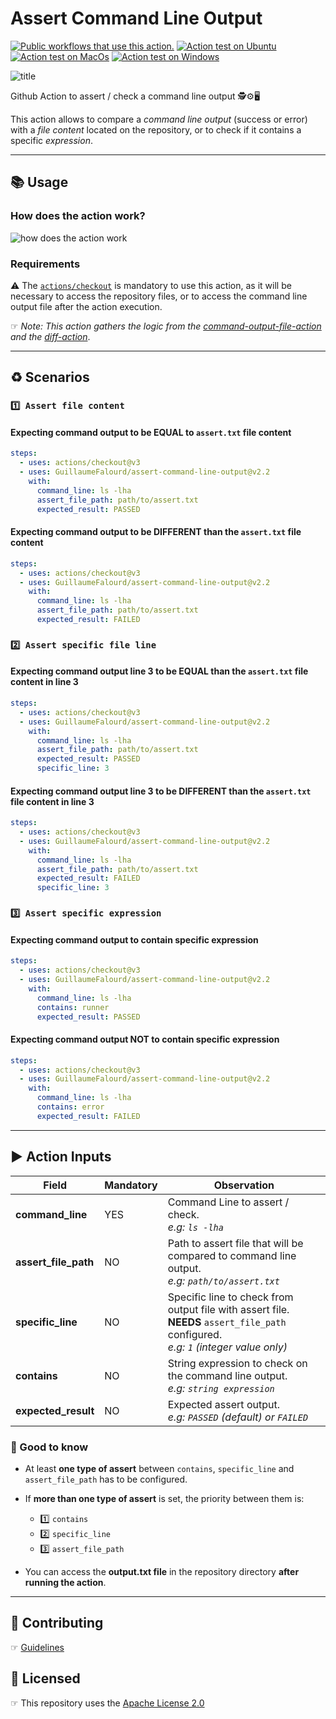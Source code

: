 # Assert Command Line Output

[![Public workflows that use this action.](https://img.shields.io/endpoint?url=https%3A%2F%2Fapi-endbug.vercel.app%2Fapi%2Fgithub-actions%2Fused-by%3Faction%3DGuillaumeFalourd%2Fassert-command-line-output%26badge%3Dtrue)](https://github.com/search?o=desc&q=GuillaumeFalourd+assert-command-line-output+path%3A.github%2Fworkflows+language%3AYAML&s=&type=Code) [![Action test on Ubuntu](https://github.com/GuillaumeFalourd/assert-command-line-output/actions/workflows/ubuntu_test_command_output.yml/badge.svg)](https://github.com/GuillaumeFalourd/check-command-line-output/actions/workflows/ubuntu_test_command_output.yml) [![Action test on MacOs](https://github.com/GuillaumeFalourd/assert-command-line-output/actions/workflows/macos_test_command_output.yml/badge.svg)](https://github.com/GuillaumeFalourd/assert-command-line-output/actions/workflows/macos_test_command_output.yml) [![Action test on Windows](https://github.com/GuillaumeFalourd/assert-command-line-output/actions/workflows/windows_test_command_output.yml/badge.svg)](https://github.com/GuillaumeFalourd/assert-command-line-output/actions/workflows/windows_test_command_output.yml)

![title](https://user-images.githubusercontent.com/22433243/138319283-f2c06465-8ad5-4366-99d1-504a92e6b51e.png)

Github Action to assert / check a command line output 🕵️⚙️🖥

This action allows to compare a _command line output_ (success or error) with a _file content_ located on the repository, or to check if it contains a specific _expression_.

---

## 📚 Usage

<!-- [![Public workflows that use this action (V1).](https://img.shields.io/endpoint?url=https%3A%2F%2Fapi-endbug.vercel.app%2Fapi%2Fgithub-actions%2Fused-by%3Faction%3DGuillaumeFalourd%2Ftest-cli-commands-action%26badge%3Dtrue)](https://github.com/search?o=desc&q=GuillaumeFalourd+test-cli-commands-action+path%3A.github%2Fworkflows+language%3AYAML&s=&type=Code) ☞ [Who is using this action? (V1) 🧑‍💻](https://github.com/search?q=GuillaumeFalourd+test-cli-commands-action+path%3A.github%2Fworkflows+language%3AYAML&type=code)

[![Public workflows that use this action (V2).](https://img.shields.io/endpoint?url=https%3A%2F%2Fapi-endbug.vercel.app%2Fapi%2Fgithub-actions%2Fused-by%3Faction%3DGuillaumeFalourd%2Fassert-command-line-output%26badge%3Dtrue)](https://github.com/search?o=desc&q=GuillaumeFalourd+assert-command-line-output+path%3A.github%2Fworkflows+language%3AYAML&s=&type=Code) ☞ [Who is using this action? (V2) 🧑‍💻](https://github.com/search?q=GuillaumeFalourd+assert-command-line-output+path%3A.github%2Fworkflows+language%3AYAML&type=code) -->

### How does the action work?

![how does the action work](https://user-images.githubusercontent.com/22433243/123486342-39901080-d5e2-11eb-94f2-3f45b4ed6205.png)

### Requirements

⚠️ The [`actions/checkout`](https://github.com/marketplace/actions/checkout) is mandatory to use this action, as it will be necessary to access the repository files, or to access the command line output file after the action execution.

☞ _Note: This action gathers the logic from the [command-output-file-action](https://github.com/GuillaumeFalourd/command-output-file-action) and the [diff-action](https://github.com/GuillaumeFalourd/diff-action)_.

---

## ♻️ Scenarios

### `1️⃣ Assert file content`

#### Expecting command output to be EQUAL to `assert.txt` file content

```yaml
steps:
  - uses: actions/checkout@v3
  - uses: GuillaumeFalourd/assert-command-line-output@v2.2
    with:
      command_line: ls -lha
      assert_file_path: path/to/assert.txt
      expected_result: PASSED
```

#### Expecting command output to be DIFFERENT than the `assert.txt` file content

```yaml
steps:
  - uses: actions/checkout@v3
  - uses: GuillaumeFalourd/assert-command-line-output@v2.2
    with:
      command_line: ls -lha
      assert_file_path: path/to/assert.txt
      expected_result: FAILED
```

### `2️⃣ Assert specific file line`

#### Expecting command output line 3 to be EQUAL than the `assert.txt` file content in line 3

```yaml
steps:
  - uses: actions/checkout@v3
  - uses: GuillaumeFalourd/assert-command-line-output@v2.2
    with:
      command_line: ls -lha
      assert_file_path: path/to/assert.txt
      expected_result: PASSED
      specific_line: 3
```

#### Expecting command output line 3 to be DIFFERENT than the `assert.txt` file content in line 3

```yaml
steps:
  - uses: actions/checkout@v3
  - uses: GuillaumeFalourd/assert-command-line-output@v2.2
    with:
      command_line: ls -lha
      assert_file_path: path/to/assert.txt
      expected_result: FAILED
      specific_line: 3
```

### `3️⃣ Assert specific expression`

#### Expecting command output to contain specific expression

```yaml
steps:
  - uses: actions/checkout@v3
  - uses: GuillaumeFalourd/assert-command-line-output@v2.2
    with:
      command_line: ls -lha
      contains: runner
      expected_result: PASSED
```

#### Expecting command output NOT to contain specific expression

```yaml
steps:
  - uses: actions/checkout@v3
  - uses: GuillaumeFalourd/assert-command-line-output@v2.2
    with:
      command_line: ls -lha
      contains: error
      expected_result: FAILED
```

---

## ▶️ Action Inputs

| Field                | Mandatory | Observation                                                                                                                                      |
| -------------------- | --------- | ------------------------------------------------------------------------------------------------------------------------------------------------ |
| **command_line**     | YES       | Command Line to assert / check. <br/> _e.g: `ls -lha`_                                                                                           |
| **assert_file_path** | NO        | Path to assert file that will be compared to command line output. <br/> _e.g: `path/to/assert.txt`_                                              |
| **specific_line**    | NO        | Specific line to check from output file with assert file. <br/> **NEEDS** `assert_file_path` configured. <br/> _e.g: `1` (*integer value only*)_ |
| **contains**         | NO        | String expression to check on the command line output. <br/> _e.g: `string expression`_                                                          |
| **expected_result**  | NO        | Expected assert output. <br/> _e.g: `PASSED` (*default*) or `FAILED`_                                                                            |

### 🔎 Good to know

- At least **one type of assert** between `contains`, `specific_line` and `assert_file_path` has to be configured.

- If **more than one type of assert** is set, the priority between them is:

  - 1️⃣ `contains`
  - 2️⃣ `specific_line`
  - 3️⃣ `assert_file_path`

- You can access the **output.txt file** in the repository directory **after running the action**.

---

## 🤝 Contributing

☞ [Guidelines](https://github.com/GuillaumeFalourd/test-cli-commands-action/blob/main/CONTRIBUTING.md)

## 🏅 Licensed

☞ This repository uses the [Apache License 2.0](https://github.com/GuillaumeFalourd/assert-command-line-output/blob/main/LICENSE)
